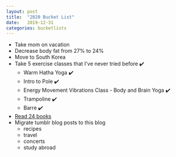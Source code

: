 ```yaml
---
layout: post
title:  "2020 Bucket List"
date:   2019-12-31
categories: bucketlists
---
```


* Take mom on vacation
* Decrease body fat from 27% to 24%
* Move to South Korea
* Take 5 exercise classes that I've never tried before :heavy_check_mark:
    * Warm Hatha Yoga :heavy_check_mark:
    * Intro to Pole :heavy_check_mark:
    * Energy Movement Vibrations Class - Body and Brain Yoga :heavy_check_mark:
    * Trampoline :heavy_check_mark:
    * Barre :heavy_check_mark:
* [Read 24 books][goodreads]
* Migrate tumblr blog posts to this blog
    * recipes
    * travel
    * concerts
    * study abroad

[goodreads]: https://www.goodreads.com/user_challenges/19697928
